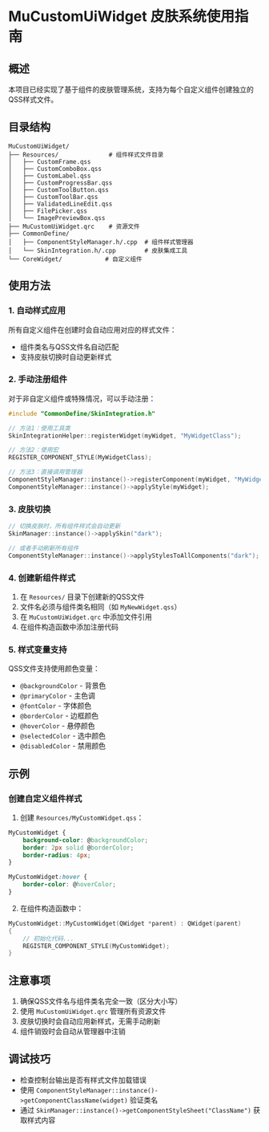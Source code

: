 # MuCustomUiWidget 皮肤系统使用指南

## 概述

本项目已经实现了基于组件的皮肤管理系统，支持为每个自定义组件创建独立的QSS样式文件。

## 目录结构

```
MuCustomUiWidget/
├── Resources/              # 组件样式文件目录
│   ├── CustomFrame.qss
│   ├── CustomComboBox.qss
│   ├── CustomLabel.qss
│   ├── CustomProgressBar.qss
│   ├── CustomToolButton.qss
│   ├── CustomToolBar.qss
│   ├── ValidatedLineEdit.qss
│   ├── FilePicker.qss
│   └── ImagePreviewBox.qss
├── MuCustomUiWidget.qrc    # 资源文件
├── CommonDefine/
│   ├── ComponentStyleManager.h/.cpp  # 组件样式管理器
│   └── SkinIntegration.h/.cpp        # 皮肤集成工具
└── CoreWidget/            # 自定义组件
```

## 使用方法

### 1. 自动样式应用

所有自定义组件在创建时会自动应用对应的样式文件：
- 组件类名与QSS文件名自动匹配
- 支持皮肤切换时自动更新样式

### 2. 手动注册组件

对于非自定义组件或特殊情况，可以手动注册：

```cpp
#include "CommonDefine/SkinIntegration.h"

// 方法1：使用工具类
SkinIntegrationHelper::registerWidget(myWidget, "MyWidgetClass");

// 方法2：使用宏
REGISTER_COMPONENT_STYLE(MyWidgetClass);

// 方法3：直接调用管理器
ComponentStyleManager::instance()->registerComponent(myWidget, "MyWidgetClass");
ComponentStyleManager::instance()->applyStyle(myWidget);
```

### 3. 皮肤切换

```cpp
// 切换皮肤时，所有组件样式会自动更新
SkinManager::instance()->applySkin("dark");

// 或者手动刷新所有组件
ComponentStyleManager::instance()->applyStylesToAllComponents("dark");
```

### 4. 创建新组件样式

1. 在 `Resources/` 目录下创建新的QSS文件
2. 文件名必须与组件类名相同（如 `MyNewWidget.qss`）
3. 在 `MuCustomUiWidget.qrc` 中添加文件引用
4. 在组件构造函数中添加注册代码

### 5. 样式变量支持

QSS文件支持使用颜色变量：
- `@backgroundColor` - 背景色
- `@primaryColor` - 主色调
- `@fontColor` - 字体颜色
- `@borderColor` - 边框颜色
- `@hoverColor` - 悬停颜色
- `@selectedColor` - 选中颜色
- `@disabledColor` - 禁用颜色

## 示例

### 创建自定义组件样式

1. 创建 `Resources/MyCustomWidget.qss`：
```css
MyCustomWidget {
    background-color: @backgroundColor;
    border: 2px solid @borderColor;
    border-radius: 4px;
}

MyCustomWidget:hover {
    border-color: @hoverColor;
}
```

2. 在组件构造函数中：
```cpp
MyCustomWidget::MyCustomWidget(QWidget *parent) : QWidget(parent)
{
    // 初始化代码...
    REGISTER_COMPONENT_STYLE(MyCustomWidget);
}
```

## 注意事项

1. 确保QSS文件名与组件类名完全一致（区分大小写）
2. 使用 `MuCustomUiWidget.qrc` 管理所有资源文件
3. 皮肤切换时会自动应用新样式，无需手动刷新
4. 组件销毁时会自动从管理器中注销

## 调试技巧

- 检查控制台输出是否有样式文件加载错误
- 使用 `ComponentStyleManager::instance()->getComponentClassName(widget)` 验证类名
- 通过 `SkinManager::instance()->getComponentStyleSheet("ClassName")` 获取样式内容
